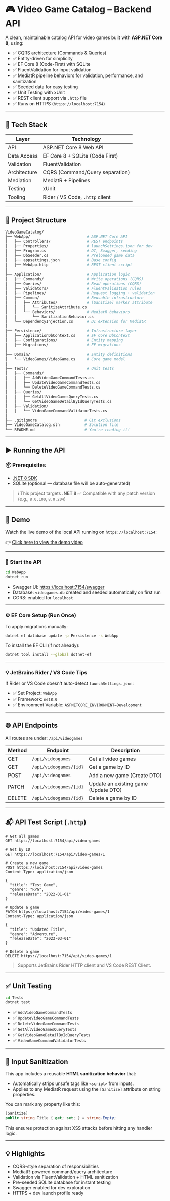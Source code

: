 # 🎮 Video Game Catalog – Backend API

A clean, maintainable catalog API for video games built with **ASP.NET Core 8**, using:

- ✅ CQRS architecture (Commands & Queries)
- ✅ Entity-driven for simplicity
- ✅ EF Core 8 (Code-First) with SQLite
- ✅ FluentValidation for input validation
- ✅ MediatR pipeline behaviors for validation, performance, and sanitization
- ✅ Seeded data for easy testing
- ✅ Unit Testing with xUnit
- ✅ REST client support via `.http` file
- ✅ Runs on HTTPS (`https://localhost:7154`)

---

## 🔧 Tech Stack

| Layer         | Technology                        |
|---------------|-----------------------------------|
| API           | ASP.NET Core 8 Web API            |
| Data Access   | EF Core 8 + SQLite (Code First)   |
| Validation    | FluentValidation                  |
| Architecture  | CQRS (Command/Query separation)   |
| Mediation     | MediatR + Pipelines               |
| Testing       | xUnit                             |
| Tooling       | Rider / VS Code, `.http` client   |

---

## 🧱 Project Structure

```bash
VideoGameCatalog/
├── WebApp/                         # ASP.NET Core API
│   ├── Controllers/                # REST endpoints
│   ├── Properties/                 # launchSettings.json for dev
│   ├── Program.cs                  # DI, Swagger, seeding
│   ├── DbSeeder.cs                 # Preloaded game data
│   ├── appsettings.json            # Base config
│   ├── WebApp.http                 # REST client script
│
├── Application/                    # Application logic
│   ├── Commands/                   # Write operations (CQRS)
│   ├── Queries/                    # Read operations (CQRS)
│   ├── Validators/                 # FluentValidation rules
│   ├── Pipelines/                  # Request logging + validation
│   ├── Common/                     # Reusable infrastructure
│   │   ├── Attributes/             # [Sanitize] marker attribute
│   │   │   └── SanitizeAttribute.cs
│   │   └── Behaviors/              # MediatR behaviors
│   │       └── SanitizationBehavior.cs
│   └── DependencyInjection.cs      # DI extension for MediatR
│
├── Persistence/                    # Infrastructure layer
│   ├── ApplicationDbContext.cs     # EF Core DbContext
│   ├── Configurations/             # Entity mapping
│   ├── Migrations/                 # EF migrations
│
├── Domain/                         # Entity definitions
│   └── VideoGames/VideoGame.cs     # Core game model
│
├── Tests/                          # Unit tests
│   ├── Commands/
│   │   ├── AddVideoGameCommandTests.cs
│   │   ├── UpdateVideoGameCommandTests.cs
│   │   └── DeleteVideoGameCommandTests.cs
│   ├── Queries/
│   │   ├── GetAllVideoGamesQueryTests.cs
│   │   └── GetVideoGameDetailByIdQueryTests.cs
│   ├── Validation/
│   │   └── VideoGameCommandValidatorTests.cs
│
├── .gitignore                     # Git exclusions
├── VideoGameCatalog.sln           # Solution file
└── README.md                      # You're reading it!
````

---

## ▶️ Running the API

### 📦 Prerequisites

* [.NET 8 SDK](https://dotnet.microsoft.com/en-us/download/dotnet/8.0)
* SQLite (optional — database file will be auto-generated)

> ℹ️ This project targets **.NET 8**
> ✅ Compatible with any patch version (e.g., `8.0.100`, `8.0.204`)

---

## 🎥 Demo

Watch the live demo of the local API running on `https://localhost:7154`:

👉 [Click here to view the demo video](https://github.com/user-attachments/assets/57d2751e-23ad-4d57-85a3-5d6d480c2b4f)

---


### 🚀 Start the API

```bash
cd WebApp
dotnet run
```

* Swagger UI: [https://localhost:7154/swagger](https://localhost:7154/swagger)
* Database: `videogames.db` created and seeded automatically on first run
* CORS: enabled for `localhost`

---

### ⚙️ EF Core Setup (Run Once)

To apply migrations manually:

```bash
dotnet ef database update -p Persistence -s WebApp
```

To install the EF CLI (if not already):

```bash
dotnet tool install --global dotnet-ef
```

---

### 💡 JetBrains Rider / VS Code Tips

If Rider or VS Code doesn't auto-detect `launchSettings.json`:

* ✅ Set Project: `WebApp`
* ✅ Framework: `net8.0`
* ✅ Environment Variable: `ASPNETCORE_ENVIRONMENT=Development`

---

## 🌐 API Endpoints

All routes are under: `/api/videogames`

| Method | Endpoint               | Description                          |
| ------ | ---------------------- | ------------------------------------ |
| GET    | `/api/videogames`      | Get all video games                  |
| GET    | `/api/videogames/{id}` | Get a game by ID                     |
| POST   | `/api/videogames`      | Add a new game (Create DTO)          |
| PATCH  | `/api/videogames/{id}` | Update an existing game (Update DTO) |
| DELETE | `/api/videogames/{id}` | Delete a game by ID                  |

---

## 📬 API Test Script (`.http`)

```http
# Get all games
GET https://localhost:7154/api/video-games

# Get by ID
GET https://localhost:7154/api/video-games/1

# Create a new game
POST https://localhost:7154/api/video-games
Content-Type: application/json

{
  "title": "Test Game",
  "genre": "RPG",
  "releaseDate": "2022-01-01"
}

# Update a game
PATCH https://localhost:7154/api/video-games/1
Content-Type: application/json

{
  "title": "Updated Title",
  "genre": "Adventure",
  "releaseDate": "2023-03-01"
}

# Delete a game
DELETE https://localhost:7154/api/video-games/1
```

> Supports JetBrains Rider HTTP client and VS Code REST Client.

---

## ✅ Unit Testing

```bash
cd Tests
dotnet test
```

* ✅ `AddVideoGameCommandTests`
* ✅ `UpdateVideoGameCommandTests`
* ✅ `DeleteVideoGameCommandTests`
* ✅ `GetAllVideoGamesQueryTests`
* ✅ `GetVideoGameDetailByIdQueryTests`
* ✅ `VideoGameCommandValidatorTests`

---

## 🔐 Input Sanitization

This app includes a reusable **HTML sanitization behavior** that:

* Automatically strips unsafe tags like `<script>` from inputs.
* Applies to any MediatR request using the `[Sanitize]` attribute on string properties.

You can mark any property like this:

```csharp
[Sanitize]
public string Title { get; set; } = string.Empty;
```

This ensures protection against XSS attacks before hitting any handler logic.

---

## 💡 Highlights

* CQRS-style separation of responsibilities
* MediatR-powered command/query architecture
* Validation via FluentValidation + HTML sanitization
* Pre-seeded SQLite database for instant testing
* Swagger enabled for dev exploration
* HTTPS + dev launch profile ready
